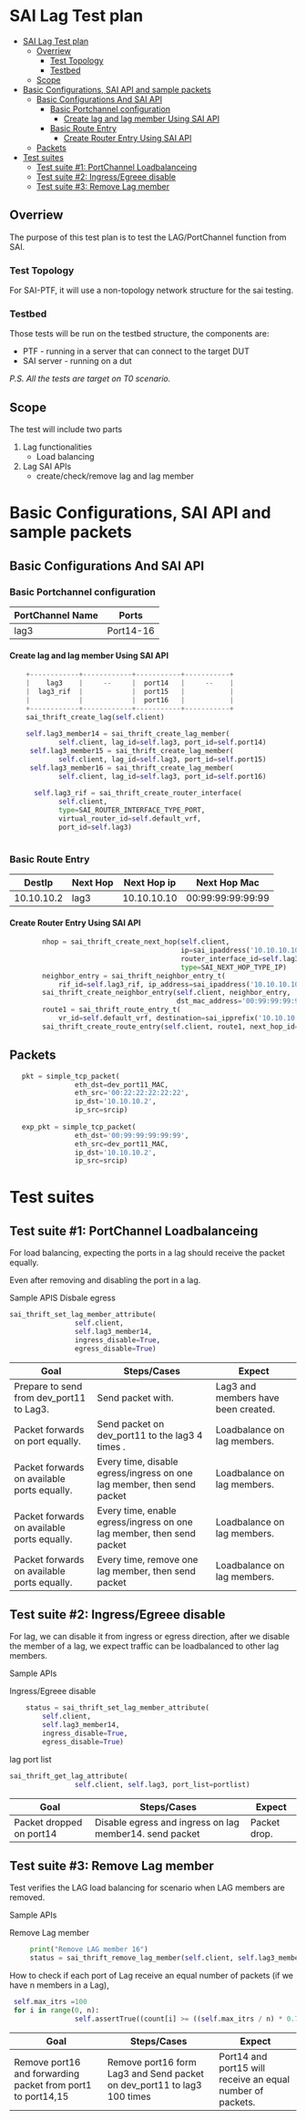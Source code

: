 # SAI Lag Test plan
- [SAI Lag Test plan](#sai-lag-test-plan)
  - [Overriew](#overriew)
    - [Test Topology](#test-topology)
    - [Testbed](#testbed)
  - [Scope](#scope)
- [Basic Configurations, SAI API and sample packets](#basic-configurations-sai-api-and-sample-packets)
  - [Basic Configurations And SAI API](#basic-configurations-and-sai-api)
    - [Basic Portchannel configuration](#basic-portchannel-configuration)
      - [Create lag and lag member Using SAI API](#create-lag-and-lag-member-using-sai-api)
    - [Basic Route Entry](#basic-route-entry)
      - [Create Router Entry Using SAI API](#create-router-entry-using-sai-api)
  - [Packets](#packets)
- [Test suites](#test-suites)
  - [Test suite #1: PortChannel Loadbalanceing](#test-suite-1-portchannel-loadbalanceing)
  - [Test suite #2: Ingress/Egreee disable](#test-suite-2-ingressegreee-disable)
  - [Test suite #3: Remove Lag member](#test-suite-3-remove-lag-member)
## Overriew
The purpose of this test plan is to test the LAG/PortChannel function from SAI.

### Test Topology
For SAI-PTF, it will use a non-topology network structure for the sai testing. 

### Testbed
Those tests will be run on the testbed structure, the components are:
* PTF - running in a server that can connect to the target DUT
* SAI server - running on a dut

*P.S. All the tests are target on T0 scenario.*

## Scope
The test will include two parts
1. Lag functionalities
   - Load balancing
2. Lag SAI APIs
   - create/check/remove lag and lag member


# Basic Configurations, SAI API and sample packets

## Basic Configurations And SAI API
### Basic Portchannel configuration
|PortChannel Name|Ports|
|-|-|
| lag3  |Port14-16|
#### Create lag and lag member Using SAI API
```Python
    +------------+------------+-----------+-----------+
    |    lag3    |     --     |  port14   |     --    |
    |  lag3_rif  |            |  port15   |           |
    |            |            |  port16   |           |
    +------------+------------+-----------+-----------+
    sai_thrift_create_lag(self.client)
    
    self.lag3_member14 = sai_thrift_create_lag_member(
            self.client, lag_id=self.lag3, port_id=self.port14)
     self.lag3_member15 = sai_thrift_create_lag_member(
            self.client, lag_id=self.lag3, port_id=self.port15)
     self.lag3_member16 = sai_thrift_create_lag_member(
            self.client, lag_id=self.lag3, port_id=self.port16)
           
      self.lag3_rif = sai_thrift_create_router_interface(
            self.client,
            type=SAI_ROUTER_INTERFACE_TYPE_PORT,
            virtual_router_id=self.default_vrf,
            port_id=self.lag3)
      
```

### Basic Route Entry

|DestIp|Next Hop |Next Hop ip|Next Hop Mac|
|-|-|-|-|
|10.10.10.2|lag3|10.10.10.10|00:99:99:99:99:99|

#### Create Router Entry Using SAI API
```Python
        nhop = sai_thrift_create_next_hop(self.client,
                                          ip=sai_ipaddress('10.10.10.10'),
                                          router_interface_id=self.lag3_rif,
                                          type=SAI_NEXT_HOP_TYPE_IP)
        neighbor_entry = sai_thrift_neighbor_entry_t(
            rif_id=self.lag3_rif, ip_address=sai_ipaddress('10.10.10.10'))
        sai_thrift_create_neighbor_entry(self.client, neighbor_entry,
                                         dst_mac_address='00:99:99:99:99:99')
        route1 = sai_thrift_route_entry_t(
            vr_id=self.default_vrf, destination=sai_ipprefix('10.10.10.2/32'))
        sai_thrift_create_route_entry(self.client, route1, next_hop_id=nhop)

```
## Packets
```Python
   pkt = simple_tcp_packet(
                eth_dst=dev_port11_MAC,
                eth_src='00:22:22:22:22:22',
                ip_dst='10.10.10.2',
                ip_src=srcip) 
                
   exp_pkt = simple_tcp_packet(
                eth_dst='00:99:99:99:99:99',
                eth_src=dev_port11_MAC,
                ip_dst='10.10.10.2',
                ip_src=srcip)
```

# Test suites
## Test suite #1: PortChannel Loadbalanceing
For load balancing, expecting the ports in a lag should receive the packet equally.

Even after removing and disabling the port in a lag.

Sample APIS
Disbale egress
```Python
sai_thrift_set_lag_member_attribute(
                self.client,
                self.lag3_member14,
                ingress_disable=True,
                egress_disable=True)
```

|  Goal| Steps/Cases  | Expect  |
|-|-|-|
| Prepare to send from dev_port11 to Lag3.| Send packet with.| Lag3 and members have been created.|
| Packet forwards on port equally.| Send packet on dev_port11 to the lag3  4 times .| Loadbalance on lag members.|
| Packet forwards on available ports equally.| Every time, disable egress/ingress on one lag member, then send packet | Loadbalance on lag members.|
| Packet forwards on available ports equally.| Every time, enable egress/ingress on one lag member, then send packet | Loadbalance on lag members.|
| Packet forwards on available ports equally.| Every time, remove one lag member, then send packet | Loadbalance on lag members.|

## Test suite #2: Ingress/Egreee disable
For lag, we can disable it from ingress or egress direction, after we disable the member of a lag, we expect traffic can be loadbalanced to other lag members.

Sample APIs

Ingress/Egreee disable
```python
    status = sai_thrift_set_lag_member_attribute(
        self.client,
        self.lag3_member14,
        ingress_disable=True,
        egress_disable=True)

```

lag port list
```Python
sai_thrift_get_lag_attribute(
                self.client, self.lag3, port_list=portlist)
```

| Goal | Steps/Cases | Expect  |
|-|-|-|
|Packet dropped on port14| Disable egress and ingress on lag member14. send packet | Packet drop.|

## Test suite #3: Remove Lag member 
Test verifies the LAG load balancing for scenario when LAG members are removed.

Sample APIs

Remove Lag member
```python
     print("Remove LAG member 16")
     status = sai_thrift_remove_lag_member(self.client, self.lag3_member16)

```
How to check if each port of Lag receive an equal number of packets (if we have n members in a Lag), 
```python
 self.max_itrs =100
 for i in range(0, n):
                self.assertTrue((count[i] >= ((self.max_itrs / n) * 0.7)),

```
| Goal | Steps/Cases | Expect  |
|-|-|-|
|Remove port16 and forwarding packet from port1 to port14,15|Remove port16 form Lag3 and Send packet on dev_port11 to lag3 100 times| Port14 and port15 will receive an equal number of packets.|

